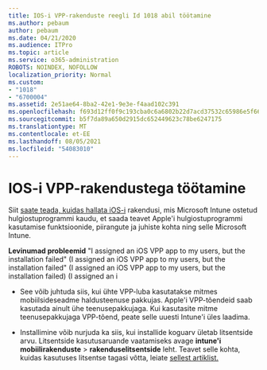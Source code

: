 ```yaml
---
title: IOS-i VPP-rakenduste reegli Id 1018 abil töötamine
ms.author: pebaum
author: pebaum
ms.date: 04/21/2020
ms.audience: ITPro
ms.topic: article
ms.service: o365-administration
ROBOTS: NOINDEX, NOFOLLOW
localization_priority: Normal
ms.custom:
- "1018"
- "6700004"
ms.assetid: 2e51ae64-8ba2-42e1-9e3e-f4aad102c391
ms.openlocfilehash: f693d12ff0f9c193cba0c6a6802b22d7acd37532c65986e5f6613e18c021f06b
ms.sourcegitcommit: b5f7da89a650d2915dc652449623c78be6247175
ms.translationtype: MT
ms.contentlocale: et-EE
ms.lasthandoff: 08/05/2021
ms.locfileid: "54083010"
---
```

# <a name="working-with-ios-vpp-applications"></a>IOS-i VPP-rakendustega töötamine

Siit [saate teada, kuidas hallata iOS-i](https://docs.microsoft.com/intune/vpp-apps-ios) rakendusi, mis Microsoft Intune ostetud hulgiostuprogrammi kaudu, et saada teavet Apple'i hulgiostuprogrammi kasutamise funktsioonide, piirangute ja juhiste kohta ning selle Microsoft Intune.
  
 **Levinumad probleemid** "I assigned an iOS VPP app to my users, but the installation failed" (I assigned an iOS VPP app to my users, but the installation failed" (I assigned an iOS VPP app to my users, but the installation failed) (I assigned an i
  
- See võib juhtuda siis, kui ühte VPP-luba kasutatakse mitmes mobiilsideseadme haldusteenuse pakkujas. Apple'i VPP-tõendeid saab kasutada ainult ühe teenusepakkujaga. Kui kasutasite mitme teenusepakkujaga VPP-tõend, peate selle uuesti Intune'i üles laadima.

- Installimine võib nurjuda ka siis, kui installide koguarv ületab litsentside arvu. Litsentside kasutusaruande vaatamiseks avage **intune'i mobiilirakenduste** \> **rakenduselitsentside** leht. Teavet selle kohta, kuidas kasutuses litsentse tagasi võtta, leiate [sellest artiklist.](https://docs.microsoft.com/intune/vpp-apps-ios#revoking-app-licenses-and-deleting-tokens)
